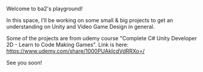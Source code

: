 Welcome to ba2's playground! 

In this space, I'll be working on some small & big projects to get an understanding on Unity and Video Game Design in general.

Some of the projects are from udemy course "Complete C# Unity Developer 2D - Learn to Code Making Games". Link is here: https://www.udemy.com/share/1000PUAkIcdVdRRXo=/

See you soon!
